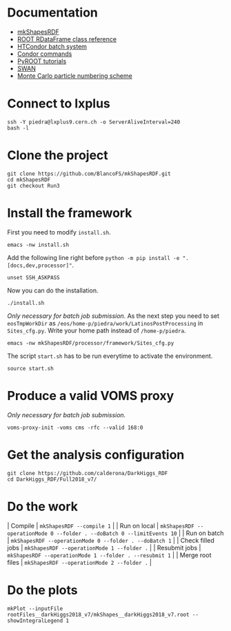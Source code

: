 # Documentation

* [mkShapesRDF](https://mkshapesrdf.readthedocs.io/en/latest/)
* [ROOT RDataFrame class reference](https://root.cern/doc/master/classROOT_1_1RDataFrame.html)
* [HTCondor batch system](https://twiki.cern.ch/twiki/bin/view/ABPComputing/LxbatchHTCondor)
* [Condor commands](https://twiki.cern.ch/twiki/bin/view/CENF/NeutrinoClusterCondorDoc)
* [PyROOT tutorials](https://root.cern.ch/doc/master/group__tutorial__pyroot.html)
* [SWAN](https://swan.cern.ch/)
* [Monte Carlo particle numbering scheme](https://pdg.lbl.gov/2020/reviews/rpp2020-rev-monte-carlo-numbering.pdf)

# Connect to lxplus

    ssh -Y piedra@lxplus9.cern.ch -o ServerAliveInterval=240
    bash -l

# Clone the project

    git clone https://github.com/BlancoFS/mkShapesRDF.git
    cd mkShapesRDF
    git checkout Run3

# Install the framework

First you need to modify `install.sh`.

    emacs -nw install.sh

Add the following line right before `python -m pip install -e ".[docs,dev,processor]"`.

    unset SSH_ASKPASS

Now you can do the installation.

    ./install.sh

*Only necessary for batch job submission.* As the next step you need to set `eosTmpWorkDir` as `/eos/home-p/piedra/work/LatinosPostProcessing` in `Sites_cfg.py`. Write your home path instead of `/home-p/piedra`.

    emacs -nw mkShapesRDF/processor/framework/Sites_cfg.py

The script `start.sh` has to be run everytime to activate the environment.

    source start.sh

# Produce a valid VOMS proxy

*Only necessary for batch job submission.* 

    voms-proxy-init -voms cms -rfc --valid 168:0

# Get the analysis configuration

    git clone https://github.com/calderona/DarkHiggs_RDF
    cd DarkHiggs_RDF/Full2018_v7/

# Do the work

| Compile           | `mkShapesRDF --compile 1`                                               |
| Run on local      | `mkShapesRDF --operationMode 0 --folder . --doBatch 0 --limitEvents 10` |
| Run on batch      | `mkShapesRDF --operationMode 0 --folder . --doBatch 1`                  |
| Check filled jobs | `mkShapesRDF --operationMode 1 --folder .`                              |
| Resubmit jobs     | `mkShapesRDF --operationMode 1 --folder . --resubmit 1`                 |
| Merge root files  | `mkShapesRDF --operationMode 2 --folder .`                              |

# Do the plots

    mkPlot --inputFile rootFiles__darkHiggs2018_v7/mkShapes__darkHiggs2018_v7.root --showIntegralLegend 1
